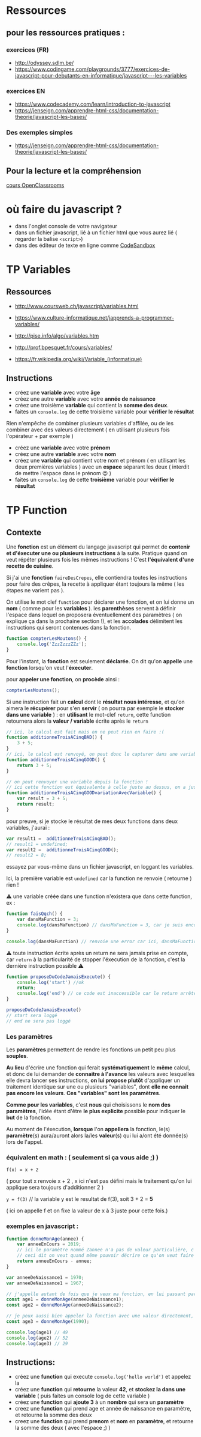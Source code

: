 

<!-- aller [ici](https://adrar-tps.github.io/javascript/) -->

Ressources 
===

pour les ressources pratiques : 
----


### exercices (FR)
- http://odyssey.sdlm.be/
- https://www.codingame.com/playgrounds/3777/exercices-de-javascript-pour-debutants-en-informatique/javascript---les-variables


### exercices EN
- https://www.codecademy.com/learn/introduction-to-javascript
- https://jenseign.com/apprendre-html-css/documentation-theorie/javascript-les-bases/


### Des exemples simples 
- https://jenseign.com/apprendre-html-css/documentation-theorie/javascript-les-bases/
  

Pour la lecture et la compréhension 
----
[cours OpenClassrooms](https://openclassrooms.com/fr/courses/2984401-apprenez-a-coder-avec-javascript)




# où faire du javascript ?

- dans l'onglet console de votre navigateur
- dans un fichier javascript, lié à un fichier html que vous aurez lié ( regarder la balise ```<script>```)
- dans des éditeur de texte en ligne comme [CodeSandbox](https://codesandbox.io/dashboard)


# TP Variables

Ressources
----
- http://www.coursweb.ch/javascript/variables.html

- https://www.culture-informatique.net/japprends-a-programmer-variables/
- http://pise.info/algo/variables.htm
- http://prof.bpesquet.fr/cours/variables/

- https://fr.wikipedia.org/wiki/Variable_(informatique)

Instructions
----

- créez une **variable** avec votre **âge**
- créez une autre **variable** avec votre **année de naissance**
- créez une troisième **variable** qui contient la **somme des deux**.
- faites un ```console.log``` de cette troisième variable pour **vérifier le résultat**
  
Rien n'empêche de combiner plusieurs variables d'affilée, ou de les combiner avec des valeurs directement ( en utilisant plusieurs fois l'opérateur + par exemple )
- créez une **variable** avec votre **prénom**
- créez une autre **variable** avec votre **nom**
- créez une **variable** qui contient votre nom et prénom ( en utilisant les deux premières variables ) avec un **espace** séparant les deux ( interdit de mettre l'espace dans le prénom :wink: ) 
- faites un ```console.log``` de cette **troisième** variable pour **vérifier le résultat**


# TP Function

Contexte 
-----

Une **fonction** est un élément du langage javascript qui permet de **contenir et d'éxecuter une ou plusieurs instructions** à la suite. 
Pratique quand on veut répéter plusieurs fois les mêmes instructions ! C'est **l'équivalent d'une recette de cuisine**.

Si j'ai une **fonction** ```faireDesCrepes```, elle contiendra toutes les instructions pour faire des crêpes, la recette à appliquer étant toujours la même ( les étapes ne varient pas ).


On utilise le mot clef ```function``` pour déclarer une fonction, et on lui donne un **nom** ( comme pour les **variables** ). les **parenthèses** servent à définir l'espace dans lequel on proposera éventuellement des paramètres ( on explique ça dans la prochaine section !), et les **accolades** délimitent les instructions qui seront contenues dans la fonction.

```javascript
function compterLesMoutons() {
    console.log('ZzzZzzzZZz');
}
```
Pour l'instant, la **fonction** est seulement **déclarée**.
On dit qu'on **appelle** une **fonction** lorsqu'on veut l'**éxecuter**.

pour **appeler une fonction**, on **procède** ainsi : 
```javascript
compterLesMoutons();
```

Si une instruction fait un **calcul** dont le **résultat nous intéresse**, et qu'on aimera le **récupérer** pour s'en **servir** ( on pourra par exemple le **stocker dans une variable** ) : en **utilisant** le mot-clef ```return```, cette function retournera alors la **valeur / variable** écrite après le ```return``` 

```javascript
// ici, le calcul est fait mais on ne peut rien en faire :(
function additionneTroisACinqBAD() {
    3 + 5;
}
// ici, le calcul est renvoyé, on peut donc le capturer dans une variable par exemple !
function additionneTroisACinqGOOD() {
    return 3 + 5;
}

// on peut renvoyer une variable depuis la fonction !
// ici cette fonction est équivalente à celle juste au dessus, on a juste découplé l'instruction de calcul de l'instruction du return.
function additionneTroisACinqGOODvariationAvecVariable() {
    var result = 3 + 5;
    return result;
}

```
pour preuve, si je stocke le résultat de mes deux functions dans deux variables, j'aurai :

```javascript
var result1 =  additionneTroisACinqBAD();
// result1 = undefined;
var result2 =  additionneTroisACinqGOOD();
// result2 = 8;

```

essayez par vous-même dans un fichier javascript, en loggant les variables.

Ici, la première variable est ```undefined``` car la function ne renvoie ( retourne ) rien ! 

:warning: une variable créée dans une function n'existera que dans cette function, ex :

```javascript
function faisQqch() {
    var dansMaFunction = 3;
    console.log(dansMaFunction) // dansMaFunction = 3, car je suis encore dans la function
}

console.log(dansMaFunction) // renvoie une error car ici, dansMaFunction n'est plus défini ! 
```

:warning: toute instruction écrite après un return ne sera jamais prise en compte, car ```return``` à la particularité de stopper l'éxecution de la fonction, c'est la dernière instruction possible :warning:

```javascript
function proposeDuCodeJamaisExecute() {
    console.log('start') //ok
    return;
    console.log('end') // ce code est inaccessible car le return arrête la lecture des instructions.
}

proposeDuCodeJamaisExecute()
// start sera loggé 
// end ne sera pas loggé
```



### Les paramètres

Les **paramètres** permettent de rendre les fonctions un petit peu plus **souples**.

**Au lieu** d'écrire une fonction qui ferait **systématiquement** le **même** calcul, et donc de lui demander de **connaitre à l'avance** les valeurs avec lesquelles elle devra lancer ses instructions, **on lui propose plutôt** d'appliquer un traitement identique sur une ou plusieurs "variables", dont **elle ne connait pas encore les valeurs**. **Ces "variables" sont les paramètres**. 

**Comme pour les variables**, c'est **nous** qui choisissons le **nom des paramètres**, l'idée étant d'être **le plus explicite** possible pour indiquer le **but** de la fonction.

Au moment de l'éxecution, **lorsque** l'on **appellera** la fonction, le(s) **paramètre**(s) aura/auront alors la/les **valeur**(s) qui lui a/ont été donnée(s) lors de l'appel.

### équivalent en math : ( seulement si ça vous aide ;) )

```f(x) = x + 2 ```

( pour tout x renvoie x + 2 , x ici n'est pas défini mais le traitement qu'on lui applique sera toujours d'additionner 2 )

```y = f(3)``` // la variable y est le resultat de f(3), soit 3 + 2 = **5**

( ici on appelle f et on fixe la valeur de x à 3 juste pour cette fois.)

### exemples en javascript :

```javascript
function donneMonAge(annee) {
	var anneeEnCours = 2019;
    // ici le paramètre nommé Zannee n'a pas de valeur particulière, c'est lors de l'appel qu'on le fixera.
    // ceci dit on veut quand même pouvoir décrire ce qu'on veut faire de ce paramètre, il faut donc lui donner un nom pour le manipuler :)
	return anneeEnCours - annee;
}

var anneeDeNaissance1 = 1970;
var anneeDeNaissance1 = 1967;

// j'appelle autant de fois que je veux ma fonction, en lui passant par exemple une valeur différente à chaque appel ( stockée dans les deux variables déclarées juste au dessus )
const age1 = donneMonAge(anneeDeNaissance1);
const age2 = donneMonAge(anneeDeNaissance2);

// je peux aussi bien appeler la function avec une valeur directement,
const age3 = donneMonAge(1990);

console.log(age1) // 49
console.log(age2) // 52
console.log(age3) // 29
```

Instructions:
-----
 - créez une **function** qui execute ```console.log('hello world')``` et appelez la
 - créez une **function** qui **retourne** la valeur **42**, et **stockez la dans une variable** ( puis faites un console log de cette variable )
 - créez une **function** qui **ajoute 3** à un **nombre** qui sera un **paramètre**
 - creez une **function** qui prend age et année de naissance en paramètre, et retourne la somme des deux
 - creez une **function** qui prend **prenom** et **nom** en **paramètre**, et retourne la somme des deux ( avec l'espace ;) )


